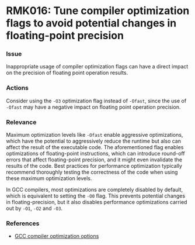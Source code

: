 # RMK016: Tune compiler optimization flags to avoid potential changes in floating-point precision

### Issue

Inappropriate usage of compiler optimization flags can have a direct impact on
the precision of floating point operation results.

### Actions

Consider using the `-O3` optimization flag instead of `-Ofast`, since the use of
`-Ofast` may have a negative impact on floating point operation precision.

### Relevance

Maximum optimization levels like `-Ofast` enable aggressive optimizations, which
have the potential to aggressively reduce the runtime but also can affect the
result of the executable code. The aforementioned flag enables optimizations of
floating-point instructions, which can introduce round-off errors that affect
floating-point precision, and it might even invalidate the results of the code.
Best practices for performance optimization typically recommend thoroughly
testing the correctness of the code when using these maximum optimization
levels.

In GCC compilers, most optimizations are completely disabled by default, which
is equivalent to setting the `-O0` flag. This prevents potential changes in
floating-precision, but it also disables performance optimizations carried out
by `-O1`, `-O2` and `-O3`.

### References

* [GCC compiler optimization options](https://gcc.gnu.org/onlinedocs/gcc/Optimize-Options.html)
